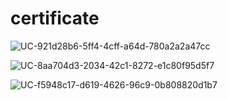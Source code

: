# certificate

![UC-921d28b6-5ff4-4cff-a64d-780a2a2a47cc](https://github.com/sinamoghtaderfar/certificate-/assets/72755430/71fe9e89-0d50-46d0-86fa-24462fb972ac)

![UC-8aa704d3-2034-42c1-8272-e1c80f95d5f7](https://github.com/sinamoghtaderfar/certificate-/assets/72755430/2823e6e4-ff40-4bc2-9a44-a605697aad04)

![UC-f5948c17-d619-4626-96c9-0b808820d1b7](https://github.com/sinamoghtaderfar/certificate-/assets/72755430/4e90a3e3-8b01-4669-862a-e0130069b4cd)

